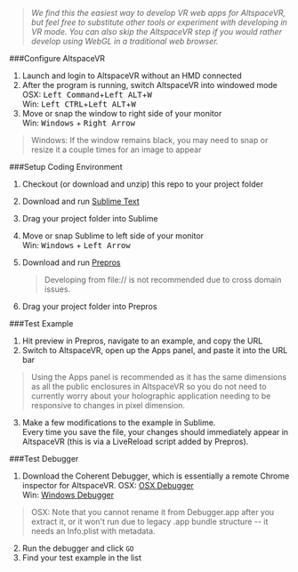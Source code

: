 >_We find this the easiest way to develop VR web apps for AltspaceVR, but feel free to substitute other tools or experiment with developing in VR mode. You can also skip the AltspaceVR step if you would rather develop using WebGL in a traditional web browser._

###Configure AltspaceVR
1. Launch and login to AltspaceVR without an HMD connected
2. After the program is running, switch AltspaceVR into windowed mode  
 OSX: <kbd>Left Command</kbd>+<kbd>Left ALT</kbd>+<kbd>W</kbd>  
 Win: <kbd>Left CTRL</kbd>+<kbd>Left ALT</kbd>+<kbd>W</kbd>  
3. Move or snap the window to right side of your monitor  
 Win: <kbd>Windows</kbd> + <kbd>Right Arrow</kbd>

  >Windows: If the window remains black, you may need to snap or resize it a couple times for an image to appear  

###Setup Coding Environment
1. Checkout (or download and unzip) this repo to your project folder
2. Download and run [Sublime Text]
3. Drag your project folder into Sublime
4. Move or snap Sublime to left side of your monitor  
 Win: <kbd>Windows</kbd> + <kbd>Left Arrow</kbd>
5. Download and run [Prepros]  

   >Developing from file:// is not recommended due to cross domain issues.
6. Drag your project folder into Prepros

###Test Example
1. Hit preview in Prepros, navigate to an example, and copy the URL
2. Switch to AltspaceVR, open up the Apps panel, and paste it into the URL bar

  >Using the Apps panel is recommended as it has the same dimensions as all the public enclosures in AltspaceVR so you do not need to currently worry about your holographic application needing to be responsive to changes in pixel dimension.
3. Make a few modifications to the example in Sublime.  
Every time you save the file, your changes should immediately appear in AltspaceVR (this is via a LiveReload script added by Prepros).

###Test Debugger
1. Download the Coherent Debugger, which is essentially a remote Chrome inspector for AltspaceVR.
 OSX: [OSX Debugger]  
 Win: [Windows Debugger]

 > OSX: Note that you cannot rename it from Debugger.app after you extract it, or it won't run due to legacy .app bundle structure -- it needs an Info.plist with metadata.  
2. Run the debugger and click `GO`
3. Find your test example in the list

[OSX Debugger]: http://sdk.altvr.com/debugger/DebuggerMacOSX.zip
[Windows Debugger]: http://sdk.altvr.com/debugger/DebuggerWindows.zip

[Sublime Text]: http://www.sublimetext.com/
[Prepros]: https://prepros.io/